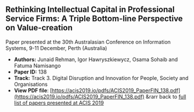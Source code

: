 ## Rethinking Intellectual Capital in Professional Service Firms: A Triple Bottom-line Perspective on Value-creation

Paper presented at the 30th Australasian Conference on Information Systems, 9-11 December, Perth (Australia)
- **Authors:** Junaid Rehman, Igor Hawryszkiewycz, Osama Sohaib and Fatuma Namisango
- **Paper ID:** 138
- **Track:** Track 3. Digital Disruption and Innovation for People, Society and Organisations
- **View PDF file**: [https://acis2019.io/pdfs/ACIS2019_PaperFIN_138.pdf](https://acis2019.io/pdfs/ACIS2019_PaperFIN_138.pdf)
&rarr back to [full list of papers presented at ACIS 2019](https://acis2019.io/)